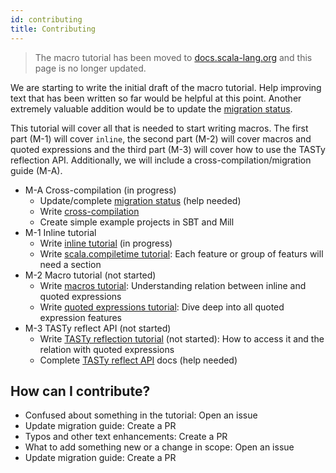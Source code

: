 ```yaml
---
id: contributing
title: Contributing
---
```

> The macro tutorial has been moved to [docs.scala-lang.org][scala-lang] and this page is no longer updated.

We are starting to write the initial draft of the macro tutorial. 
Help improving text that has been written so far would be helpful at this point.
Another extremely valuable addition would be to update the [migration status][migration-status].

This tutorial will cover all that is needed to start writing macros. 
The first part (M-1) will cover `inline`, the second part (M-2) will cover macros and quoted expressions and the third part (M-3) will cover how to use the TASTy reflection API.
Additionally, we will include a cross-compilation/migration guide (M-A).

* M-A Cross-compilation (in progress)
  * Update/complete [migration status][migration-status] (help needed)
  * Write [cross-compilation][cross-compilation]
  * Create simple example projects in SBT and Mill
* M-1 Inline tutorial
  * Write [inline tutorial][inline] (in progress)
  * Write [scala.compiletime tutorial][compiletime]: Each feature or group of featurs will need a section
* M-2 Macro tutorial (not started)
  * Write [macros tutorial][macros]: Understanding relation between inline and quoted expressions
  * Write [quoted expressions tutorial][quotes]: Dive deep into all quoted expression features
* M-3 TASTy reflect API (not started)
  * Write [TASTy reflection tutorial][tasty] (not started): How to access it and the relation with quoted expressions
  * Complete [TASTy reflect API][reflection-api] docs (help needed)

## How can I contribute?

* Confused about something in the tutorial: Open an issue
* Update migration guide: Create a PR
* Typos and other text enhancements: Create a PR
* What to add something new or a change in scope: Open an issue
* Update migration guide: Create a PR


[best-practices]: best-practices.md
[compiletime]: tutorial/compiletime.md
[cross-compilation]: https://scalacenter.github.io/scala-3-migration-guide/docs/macros/migrating-macros.html#defining-a-project-that-cross-compiles-macros
[faq]: faq.md
[inline]: tutorial/inline.md
[macros]: tutorial/macros.md
[migration-status]: https://scalacenter.github.io/scala-3-migration-guide/docs/macros/macro-libraries.html
[quotes]: tutorial/quotes.md
[references]: references.md
[tasty]: tutorial/reflection.md
[reflection-api]: https://github.com/lampepfl/dotty/blob/master/library/src/scala/tasty/Reflection.scala
[scala-lang]: https://docs.scala-lang.org/scala3/guides/macros/

